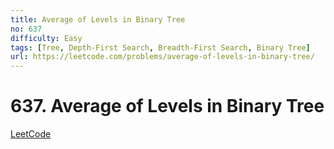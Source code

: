 ```yaml
---
title: Average of Levels in Binary Tree
no: 637
difficulty: Easy
tags: [Tree, Depth-First Search, Breadth-First Search, Binary Tree]
url: https://leetcode.com/problems/average-of-levels-in-binary-tree/
---
```


# 637. Average of Levels in Binary Tree

[LeetCode](https://leetcode.com/problems/average-of-levels-in-binary-tree/)

